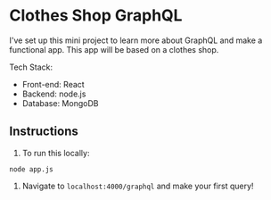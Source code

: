 # Clothes Shop GraphQL

I've set up this mini project to learn more about GraphQL and make a functional app. This app will be based on a clothes shop.

Tech Stack:

- Front-end: React
- Backend: node.js
- Database: MongoDB

## Instructions

1.  To run this locally:

```
node app.js
```

1.  Navigate to `localhost:4000/graphql` and make your first query!

